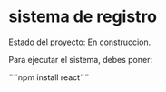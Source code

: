 <h1> sistema de registro</h1>

Estado del proyecto: En construccion.

Para ejecutar el sistema, debes poner:

¨¨npm install react¨¨
